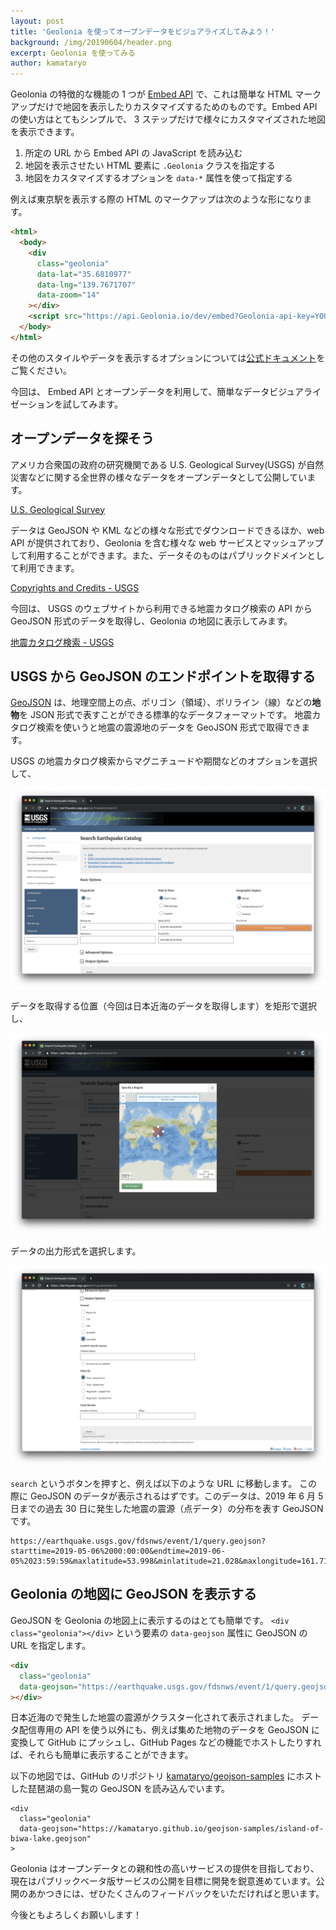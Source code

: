 ```yaml
---
layout: post
title: 'Geolonia を使ってオープンデータをビジュアライズしてみよう！'
background: /img/20190604/header.png
excerpt: Geolonia を使ってみる
author: kamataryo
---
```


Geolonia の特徴的な機能の 1 つが [Embed API](https://docs.Geolonia.io/embed-api/) で、これは簡単な HTML マークアップだけで地図を表示したりカスタマイズするためのものです。Embed API の使い方はとてもシンプルで、 3 ステップだけで様々にカスタマイズされた地図を表示できます。

1. 所定の URL から Embed API の JavaScript を読み込む
1. 地図を表示させたい HTML 要素に `.Geolonia` クラスを指定する
1. 地図をカスタマイズするオプションを `data-*` 属性を使って指定する

例えば東京駅を表示する際の HTML のマークアップは次のような形になります。

```html
<html>
  <body>
    <div
      class="geolonia"
      data-lat="35.6810977"
      data-lng="139.7671707"
      data-zoom="14"
    ></div>
    <script src="https://api.Geolonia.io/dev/embed?Geolonia-api-key=YOUR-API-KEY"></script>
  </body>
</html>
```

<div
  class="geolonia"
  data-lat="35.6810977"
  data-lng="139.7671707"
  data-zoom="14"
></div>

その他のスタイルやデータを表示するオプションについては[公式ドキュメント](https://docs.Geolonia.io/tutorial/)をご覧ください。

今回は、 Embed API とオープンデータを利用して、簡単なデータビジュアライゼーションを試してみます。

## オープンデータを探そう

アメリカ合衆国の政府の研究機関である U.S. Geological Survey(USGS) が自然災害などに関する全世界の様々なデータをオープンデータとして公開しています。

[U.S. Geological Survey](https://www.usgs.gov/)

データは GeoJSON や KML などの様々な形式でダウンロードできるほか、web API が提供されており、Geolonia を含む様々な web サービスとマッシュアップして利用することができます。また、データそのものはパブリックドメインとして利用できます。

[Copyrights and Credits - USGS](https://www.usgs.gov/information-policies-and-instructions/copyrights-and-credits)

今回は、 USGS のウェブサイトから利用できる地震カタログ検索の API から GeoJSON 形式のデータを取得し、Geolonia の地図に表示してみます。

[地震カタログ検索 - USGS](https://earthquake.usgs.gov/earthquakes/search/)

## USGS から GeoJSON のエンドポイントを取得する

[GeoJSON](https://docs.Geolonia.io/tutorial/007/#geojson-%E3%81%A8%E3%81%AF) は、地理空間上の点、ポリゴン（領域）、ポリライン（線）などの**地物**を JSON 形式で表すことができる標準的なデータフォーマットです。
地震カタログ検索を使いうと地震の震源地のデータを GeoJSON 形式で取得できます。

USGS の地震カタログ検索からマグニチュードや期間などのオプションを選択して、

![options](/img/20190604/01_options.png)

データを取得する位置（今回は日本近海のデータを取得します）を矩形で選択し、

![rectangle](/img/20190604/02_rectangle.png)

データの出力形式を選択します。

![format](/img/20190604/03_format.png)

`search` というボタンを押すと、例えば以下のような URL に移動します。 この際に GeoJSON のデータが表示されるはずです。このデータは、2019 年 6 月 5 日までの過去 30 日に発生した地震の震源（点データ）の分布を表す GeoJSON です。

```
https://earthquake.usgs.gov/fdsnws/event/1/query.geojson?starttime=2019-05-06%2000:00:00&endtime=2019-06-05%2023:59:59&maxlatitude=53.998&minlatitude=21.028&maxlongitude=161.713&minlongitude=125.151&minmagnitude=-1&orderby=time
```

## Geolonia の地図に GeoJSON を表示する

GeoJSON を Geolonia の地図上に表示するのはとても簡単です。 `<div class="geolonia"></div>` という要素の `data-geojson` 属性に GeoJSON の URL を指定します。

```html
<div
  class="geolonia"
  data-geojson="https://earthquake.usgs.gov/fdsnws/event/1/query.geojson?starttime=2019-05-06%2000:00:00&endtime=2019-06-05%2023:59:59&maxlatitude=53.998&minlatitude=21.028&maxlongitude=161.713&minlongitude=125.151&minmagnitude=-1&orderby=time"
></div>
```

<div class="geolonia" data-geojson="https://earthquake.usgs.gov/fdsnws/event/1/query.geojson?starttime=2019-05-06%2000:00:00&endtime=2019-06-05%2023:59:59&maxlatitude=53.998&minlatitude=21.028&maxlongitude=161.713&minlongitude=125.151&minmagnitude=-1&orderby=time"></div>

日本近海ので発生した地震の震源がクラスター化されて表示されました。
データ配信専用の API を使う以外にも、例えば集めた地物のデータを GeoJSON に変換して GitHub にプッシュし、GitHub Pages などの機能でホストしたりすれば、それらも簡単に表示することができます。

以下の地図では、GitHub のリポジトリ [kamataryo/geojson-samples](https://github.com/kamataryo/geojson-samples/tree/gh-pages) にホストした琵琶湖の島一覧の GeoJSON を読み込んでいます。

```
<div
  class="geolonia"
  data-geojson="https://kamataryo.github.io/geojson-samples/island-of-biwa-lake.geojson"
>
```

<div
  class="geolonia"
  data-geojson="https://kamataryo.github.io/geojson-samples/island-of-biwa-lake.geojson"
></div>

Geolonia はオープンデータとの親和性の高いサービスの提供を目指しており、現在はパブリックベータ版サービスの公開を目標に開発を鋭意進めています。公開のあかつきには、ぜひたくさんのフィードバックをいただければと思います。

今後ともよろしくお願いします！

